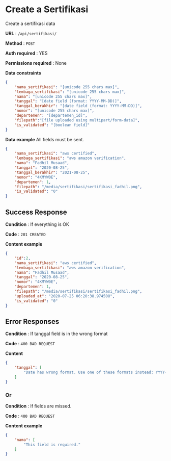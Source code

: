 # Create a Sertifikasi

Create a sertifikasi data

**URL** : `/api/sertifikasi/`

**Method** : `POST`

**Auth required** : YES

**Permissions required** : None

**Data constraints**

```json
{
    "nama_sertifikasi": "[unicode 255 chars max]",
    "lembaga_sertifikasi": "[unicode 255 chars max]",
    "nama": "[unicode 255 chars max]",
    "tanggal": "[date field (format: YYYY-MM-DD)]",
    "tanggal_berakhir": "[date field (format: YYYY-MM-DD)]",
    "nomor": "[unicode 255 chars max]",
    "departemen": "[departemen_id]",
    "filepath":"[file uploaded using multipart/form-data]",
    "is_validated": "[boolean field]"
}
```

**Data example** All fields must be sent.

```json
{
    "nama_sertifikasi": "aws certified",
    "lembaga_sertifikasi": "aws amazon verification",
    "nama": "Fadhil Musaad",
    "tanggal": "2020-08-25",
    "tanggal_berakhir": "2021-08-25",
    "nomor": "4KMYW0E",
    "departemen": 1,
    "filepath": "/media/sertifikasi/sertifikasi_fadhil.png",
    "is_validated": "0"
}
```

## Success Response

**Condition** : If everything is OK

**Code** : `201 CREATED`

**Content example**

```json
{
    "id":2,
    "nama_sertifikasi": "aws certified",
    "lembaga_sertifikasi": "aws amazon verification",
    "nama": "Fadhil Musaad",
    "tanggal": "2020-08-25",
    "nomor": "4KMYW0E",
    "departemen": 1,
    "filepath": "/media/sertifikasi/sertifikasi_fadhil.png",
    "uploaded_at": "2020-07-25 06:20:38.974508",
    "is_validated": "0"
}
```

## Error Responses

**Condition** : If tanggal field is in the wrong format

**Code** : `400 BAD REQUEST`

**Content**
```json
{
    "tanggal": [
        "Date has wrong format. Use one of these formats instead: YYYY-MM-DD."
    ]
}
```

### Or

**Condition** : If fields are missed.

**Code** : `400 BAD REQUEST`

**Content example**
```json
{
    "nama": [
        "This field is required."
    ]
}
```